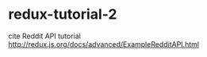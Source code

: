 # redux-tutorial-2

cite Reddit API tutorial
http://redux.js.org/docs/advanced/ExampleRedditAPI.html
